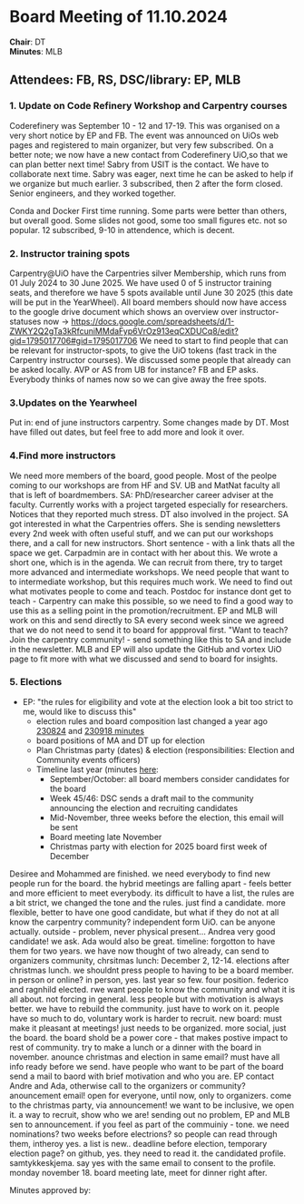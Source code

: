 # Board Meeting of 11.10.2024

**Chair**: DT  
**Minutes**: MLB  

## Attendees: FB, RS, DSC/library: EP, MLB

### 1. Update on Code Refinery Workshop and Carpentry courses 
Coderefinery was September 10 - 12 and 17-19. This was organised on a very short notice by EP and FB. The event was announced on UiOs web pages and registered to main organizer, but very few subscribed. On a better note; we now have a new contact from Coderefinery UiO,so that we can plan better next time! Sabry from USIT is the contact. We have to collaborate next time. Sabry was eager, next time he can be asked to help if we organize but much earlier.
3 subscribed, then 2 after the form closed. Senior engineers, and they worked together. 

Conda and Docker
First time running. Some parts were better than others, but overall good. Some slides not good, some too small figures etc. not so popular.
12 subscribed, 9-10 in attendence, which is decent.

### 2. Instructor training spots
Carpentry@UiO have the Carpentries silver Membership, which runs from 01 July 2024 to 30 June 2025. We have used 0 of 5 instructor training seats, and therefore we have 5 spots available until June 30 2025 (this date will be put in the YearWheel).
All board members should now have access to the google drive document which shows an overview over instructor-statuses now -> https://docs.google.com/spreadsheets/d/1-ZWKY2Q2gTa3kRfcuniMMdaFyp6VrOz913eqCXDUCq8/edit?gid=1795017706#gid=1795017706
We need to start to find people that can be relevant for instructor-spots, to give the UiO tokens (fast track in the Carpentry instructor courses). We discussed some people that already can be asked locally. AVP or AS from UB for instance? FB and EP asks. Everybody thinks of names now so we can give away the free spots. 

### 3.Updates on the Yearwheel 
Put in: end of june instructors carpentry. Some changes made by DT. Most have filled out dates, but feel free to add more and look it over. 

### 4.Find more instructors
We need more members of the board, good people. Most of the peolpe coming to our workshops are from HF and SV. UB and MatNat faculty all that is left of boardmembers. SA: PhD/researcher career adviser at the faculty. Currently works with a project targeted especially for researchers. Notices that they reported much stress. DT also involved in the project. SA got interested in what the Carpentries offers. She is sending newsletters every 2nd week with often useful stuff, and we can put our workshops there, and a call for new instructors. Short sentence - with a link thats all the space we get. Carpadmin are in contact with her about this. We wrote a short one, which is in the agenda. We can recruit from there, try to target more advanced and intermediate workshops.
We need people that want to to intermediate workshop, but this requires much work. We need to find out what motivates people to come and teach. Postdoc for instance dont get to teach - Carpentry can make this possible, so we need to find a good way to use this as a selling point in the promotion/recruitment. EP and MLB will work on this and send directly to SA every second week since we agreed that we do not need to send it to board for appproval first. 
"Want to teach? Join the carpentry community! - send something like this to SA and include in the newsletter.
MLB and EP will also update the GitHub and vortex UiO page to fit more with what we discussed and send to board for insights.

### 5. Elections
- EP: "the rules for eligibility and vote at the election look a bit too strict to me, would like to discuss this"
    - election rules and board composition last changed a year ago [230824](https://github.com/uio-carpentry/organisational/blob/master/meetings/230824_board_meeting.md) and [230918 minutes](https://github.com/uio-carpentry/organisational/blob/master/meetings/230918_board-meeting.md)
    - board positions of MA and DT up for election
    - Plan Christmas party (dates) & election (responsibilities: Election and Community events officers)
    - Timeline last year (minutes [here](https://github.com/uio-carpentry/organisational/blob/master/meetings/231121_board-meeting.md):
        - September/October: all board members consider candidates for the board
        - Week 45/46: DSC sends a draft mail to the community announcing the election and recruiting candidates
        - Mid-November, three weeks before the election, this email will be sent
        - Board meeting late November
        - Christmas party with election for 2025 board first week of December

Desiree and Mohammed are finished. we need everybody to find new people run for the board. 
the hybrid meetings are falling apart - feels better and more efficient to meet everybody.
its difficult to have a list, the rules are a bit strict, we changed the tone and the rules. just find a candidate.
more flexible, better to have one good candidate, but what if they do not at all know the carpentry community?
independent form UiO. can be anyone actually. outside - problem, never physical present...
Andrea very good candidate! we ask. 
Ada would also be great. 
timeline: forgotton to have them for two years. we have now thought of two already, can send to organizers community,
chrsitmas lunch: December 2, 12-14. elections after christmas lunch. we shouldnt press people to having to be a board member.
in person or online? in person, yes. 
last year so few. four position. federico and ragnhild elected. 
rwe want people to know the community and what it is all about. not forcing in general. 
less people but with motivation is always better. 
we have to rebuild the community. 
just have to work on it. 
people have so much to do, voluntary work is harder to recruit. 
new board: must make it pleasant at meetings! just needs to be organized. more social, just the board. 
the board shold be a power core - that makes postive impact to rest of community. 
try to make a lunch or a dinner with the board in november.
anounce christmas and election in same email? must have all info ready before we send. 
have people who want to be part of the board send a mail to baord with brief motivation and who you are.
EP contact Andre and Ada, otherwise call to the organizers or community? anouncement email!
open for everyone, until now, only to organizers. come to the christmas party, via announcement!
we want to be inclusive, we open it.
a way to recruit, show who we are!
sending out no problem, EP and MLB sen to announcement. if you feel as part of the commuiniy - tone.
we need nominations? two weeks before electrions? so people can read through them, intheroy yes. a list is new..
deadline before election, temporary election page? on github, yes. they need to read it. the candidated profile. samtykkeskjema.
say yes with the same email to consent to the profile. 
monday november 18. board meeting late, meet for dinner right after. 

Minutes approved by:

